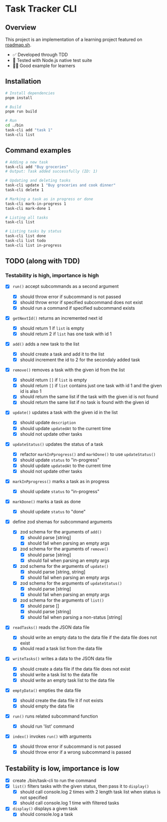 # Task Tracker CLI

## Overview

This project is an implementation of a learning project featured on [roadmap.sh](https://roadmap.sh/projects/task-tracker).

- ✅ Developed through TDD
- 📝 Tested with Node.js native test suite
- 🧑‍🎓 Good example for learners

## Installation

```bash
# Install dependencies
pnpm install

# Build
pnpm run build

# Run
cd ./bin
task-cli add "task 1"
task-cli list
```

## Command examples

```bash
# Adding a new task
task-cli add "Buy groceries"
# Output: Task added successfully (ID: 1)

# Updating and deleting tasks
task-cli update 1 "Buy groceries and cook dinner"
task-cli delete 1

# Marking a task as in progress or done
task-cli mark-in-progress 1
task-cli mark-done 1

# Listing all tasks
task-cli list

# Listing tasks by status
task-cli list done
task-cli list todo
task-cli list in-progress
```

## TODO (along with TDD)

### Testability is high, importance is high

- [x] `run()` accept subcommands as a second argument

  - [x] should throw error if subcommand is not passed
  - [x] should throw error if specified subcommand does not exist
  - [x] should run a command if specified subcommand exists

- [x] `getNextId()` returns an incremented next id
  - [x] should return 1 if `list` is empty
  - [x] should return 2 if `list` has one task with id 1
- [x] `add()` adds a new task to the list
  - [x] should create a task and add it to the list
  - [x] should increment the id to 2 for the secondaly added task
- [x] `remove()` removes a task with the given id from the list
  - [x] should return `[]` if `list` is empty
  - [x] should return `[]` if `list` contains just one task with id 1 and the given id is also 1
  - [x] should return the same list if the task with the given id is not found
  - [x] should return the same list if no task is found with the given id
- [x] `update()` updates a task with the given id in the list
  - [x] should update `description`
  - [x] should update `updatedAt` to the current time
  - [x] should not update other tasks
- [x] `updateStatus()` updates the status of a task
  - [x] refactor `markInPprogress()` and `markDone()` to use `updateStatus()`
  - [x] should update `status` to "in-progress"
  - [x] should update `updatedAt` to the current time
  - [x] should not update other tasks
- [x] `markInPprogress()` marks a task as in progress
  - [x] should update `status` to "in-progress"
- [x] `markDone()` marks a task as done

  - [x] should update `status` to "done"

- [x] define zod shemas for subcommand arguments

  - [x] zod schema for the arguments of `add()`
    - [x] should parse [string]
    - [x] should fail when parsing an empty args
  - [x] zod schema for the arguments of `remove()`
    - [x] should parse [string]
    - [x] should fail when parsing an empty args
  - [x] zod schema for the arguments of `update()`
    - [x] should parse [string, string]
    - [x] should fail when parsing an empty args
  - [x] zod schema for the arguments of `updateStatus()`
    - [x] should parse [string]
    - [x] should fail when parsing an empty args
  - [x] zod schema for the arguments of `list()`
    - [x] should parse []
    - [x] should parse [string]
    - [x] should fail when parsing a non-status [string]

- [x] `readTasks()` reads the JSON data file
  - [x] should write an empty data to the data file if the data file does not exist
  - [x] should read a task list from the data file
- [x] `writeTasks()` writes a data to the JSON data file
  - [x] should create a data file if the data file does not exist
  - [x] should write a task list to the data file
  - [x] should write an empty task list to the data file
- [x] `emptyData()` empties the data file
  - [x] should create the data file it if not exists
  - [x] should empty the data file
- [x] `run()` runs related subcommand function
  - [x] should run 'list' command
- [x] `index()` invokes `run()` with arguments
  - [x] should throw error if subcommand is not passed
  - [x] should throw error if a wrong subcommand is passed

## Testability is low, importance is low

- [x] create ./bin/task-cli to run the command
- [x] `list()` filters tasks with the given status, then pass it to `display()`
  - [x] should call console.log 2 times with 2 length task list when status is not specified
  - [x] should call console.log 1 time with filtered tasks
- [x] `display()` displays a given task
  - [x] should console.log a task

